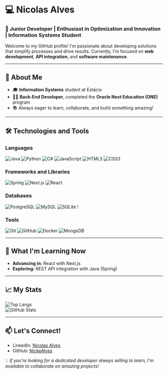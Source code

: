# 💻 Nicolas Alves

### 🌟 Junior Developer | Enthusiast in Optimization and Innovation | Information Systems Student  

Welcome to my GitHub profile! I'm passionate about developing solutions that simplify processes and drive results. Currently, I'm focused on **web development**, **API integration**, and **software maintenance**.  

---

## 🚀 About Me

- 🎓 **Information Systems** student at Estácio  
- 🧑‍💻 **Back-End Developer**, completed the **Oracle Next Education (ONE)** program  
- 📚 Always eager to learn, collaborate, and build something amazing!

---

## 🛠️ Technologies and Tools

### Languages  
![Java](https://img.shields.io/badge/Java-%23ED8B00.svg?style=for-the-badge&logo=openjdk&logoColor=white)  ![Python](https://img.shields.io/badge/Python-3670A0?style=for-the-badge&logo=python&logoColor=ffdd54) ![C#](https://img.shields.io/badge/C%23-239120.svg?style=for-the-badge&logo=c-sharp&logoColor=white) ![JavaScript](https://img.shields.io/badge/JavaScript-%23F7DF1E.svg?style=for-the-badge&logo=javascript&logoColor=black) ![HTML5](https://img.shields.io/badge/HTML5-%23E34F26.svg?style=for-the-badge&logo=html5&logoColor=white)  ![CSS3](https://img.shields.io/badge/CSS3-%231572B6.svg?style=for-the-badge&logo=css3&logoColor=white)  

### Frameworks and Libraries  
![Spring](https://img.shields.io/badge/Spring-%236DB33F.svg?style=for-the-badge&logo=spring&logoColor=white) ![Next.js](https://img.shields.io/badge/Next.js-%23000000.svg?style=for-the-badge&logo=next.js&logoColor=white)  ![React](https://img.shields.io/badge/React-%2361DAFB.svg?style=for-the-badge&logo=react&logoColor=black)

### Databases  
![PostgreSQL](https://img.shields.io/badge/PostgreSQL-%23336791.svg?style=for-the-badge&logo=postgresql&logoColor=white)  ![MySQL](https://img.shields.io/badge/MySQL-%234479A1.svg?style=for-the-badge&logo=mysql&logoColor=white)  ![SQLite](https://img.shields.io/badge/SQLite-%2307405E.svg?style=for-the-badge&logo=sqlite&logoColor=white)  !
### Tools  
![Git](https://img.shields.io/badge/Git-%23F05033.svg?style=for-the-badge&logo=git&logoColor=white)  ![GitHub](https://img.shields.io/badge/GitHub-%23181717.svg?style=for-the-badge&logo=github&logoColor=white)  ![Docker](https://img.shields.io/badge/Docker-%232496ED.svg?style=for-the-badge&logo=docker&logoColor=white) ![MongoDB](https://img.shields.io/badge/-MongoDB-13aa52?style=for-the-badge&logo=mongodb&logoColor=white)

---

## 🌱 What I'm Learning Now

- **Advancing in:** React with Next.js  
- **Exploring:** REST API integration with Java (Spring)  

---

## 📈 My Stats

![Top Langs](https://github-readme-stats.vercel.app/api/top-langs/?username=NickeAlves&layout=compact&theme=radical)  
![GitHub Stats](https://github-readme-stats.vercel.app/api?username=NickeAlves&show_icons=true&theme=radical)  

---

## 📫 Let's Connect!

- LinkedIn: [Nicolas Alves](https://www.linkedin.com/in/nicolas-alves-101/)  
- GitHub: [NickeAlves](https://github.com/NickeAlves)  

💡 *If you're looking for a dedicated developer always willing to learn, I'm available to collaborate on amazing projects!*
